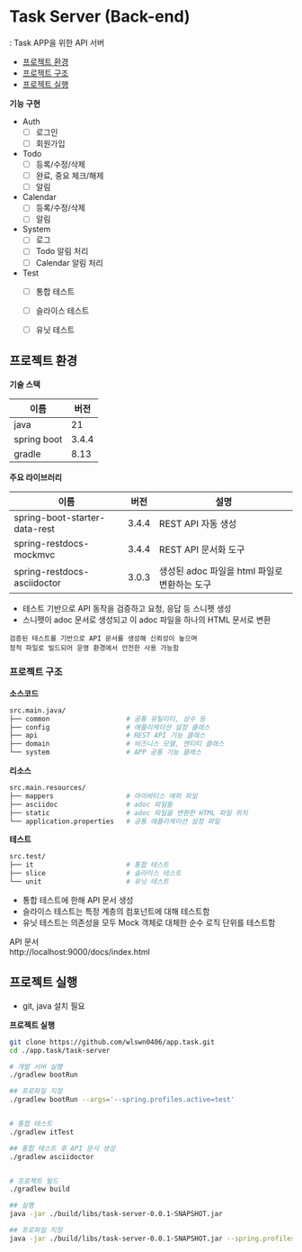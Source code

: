 # Task Server (Back-end)
: Task APP을 위한 API 서버

- [프로젝트 환경](#프로젝트-환경)
- [프로젝트 구조](#프로젝트-구조)
- [프로젝트 실행](#프로젝트-실행)


**기능 구현**
- Auth
  - [ ] 로그인
  - [ ] 회원가입
- Todo
  - [ ] 등록/수정/삭제
  - [ ] 완료, 중요 체크/해제
  - [ ] 알림
- Calendar
  - [ ] 등록/수정/삭제
  - [ ] 알림
- System
  - [ ] 로그
  - [ ] Todo 알림 처리
  - [ ] Calendar 알림 처리
- Test
  - [ ] 통합 테스트 
  - [ ] 슬라이스 테스트 
  - [ ] 유닛 테스트 



## 프로젝트 환경

**기술 스택**

이름 | 버전 
---|---
java | 21 
spring boot | 3.4.4
gradle | 8.13


**주요 라이브러리**

이름 | 버전    | 설명
---|-------|---
spring-boot-starter-data-rest | 3.4.4 | REST API 자동 생성
spring-restdocs-mockmvc | 3.4.4 | REST API 문서화 도구
spring-restdocs-asciidoctor | 3.0.3 | 생성된 adoc 파일을 html 파일로 변환하는 도구

- 테스트 기반으로 API 동작을 검증하고 요청, 응답 등 스니펫 생성
- 스니펫이 adoc 문서로 생성되고 이 adoc 파일을 하나의 HTML 문서로 변환

```
검증된 테스트를 기반으로 API 문서를 생성해 신뢰성이 높으며
정적 파일로 빌드되어 운영 환경에서 안전한 사용 가능함
```


### 프로젝트 구조

**소스코드**
```bash
src.main.java/
├── common                   # 공통 유틸리티, 상수 등
├── config                   # 애플리케이션 설정 클래스
├── api                      # REST API 기능 클래스
├── domain                   # 비즈니스 모델, 엔티티 클래스
└── system                   # APP 공통 기능 클래스
```

**리소스**
```bash
src.main.resources/
├── mappers                  # 마이바티스 매퍼 파일
├── asciidoc                 # adoc 파일들
├── static                   # adoc 파일을 변환한 HTML 파일 위치
└── application.properties   # 공통 애플리케이션 설정 파일
```

**테스트**
```bash
src.test/
├── it                       # 통합 테스트
├── slice                    # 슬라이스 테스트
└── unit                     # 유닛 테스트
```

- 통합 테스트에 한해 API 문서 생성
- 슬라이스 테스트는 특정 계층의 컴포넌트에 대해 테스트함
- 유닛 테스트는 의존성을 모두 Mock 객체로 대체한 순수 로직 단위를 테스트함

API 문서  
http://localhost:9000/docs/index.html



## 프로젝트 실행

- git, java 설치 필요


**프로젝트 실행**
```bash
git clone https://github.com/wlswn0406/app.task.git
cd ./app.task/task-server

# 개발 서버 실행
./gradlew bootRun

## 프로파일 지정
./gradlew bootRun --args='--spring.profiles.active=test'


# 통합 테스트
./gradlew itTest

## 통합 테스트 후 API 문서 생성
./gradlew asciidoctor


# 프로젝트 빌드
./gradlew build

## 실행
java -jar ./build/libs/task-server-0.0.1-SNAPSHOT.jar

## 프로파일 지정
java -jar ./build/libs/task-server-0.0.1-SNAPSHOT.jar --spring.profiles.active=prod
```